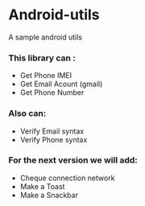 # Android-utils
A sample android utils
### This library can :
- Get Phone IMEI
- Get Email Acount (gmail)
- Get Phone Number
### Also can:
- Verify Email syntax 
- Verify Phone syntax 
### For the next version we will add:
- Cheque connection network
- Make a Toast
- Make a Snackbar 
